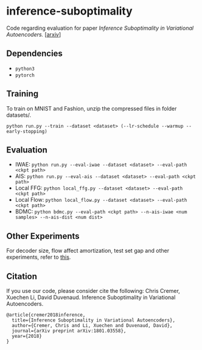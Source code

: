 # inference-suboptimality
Code regarding evaluation for paper
*Inference Suboptimality in Variational Autoencoders.*
[[arxiv](https://arxiv.org/abs/1801.03558)]

## Dependencies
* `python3`
* `pytorch`

## Training
To train on MNIST and Fashion, unzip the compressed files in folder datasets/.

`python run.py --train --dataset <dataset> (--lr-schedule --warmup --early-stopping)`


## Evaluation
* IWAE: `python run.py --eval-iwae --dataset <dataset> --eval-path <ckpt path>`
* AIS: `python run.py --eval-ais --dataset <dataset> --eval-path <ckpt path>`
* Local FFG: `python local_ffg.py --dataset <dataset> --eval-path <ckpt path>`
* Local Flow: `python local_flow.py --dataset <dataset> --eval-path <ckpt path>`
* BDMC: `python bdmc.py --eval-path <ckpt path> --n-ais-iwae <num samples> --n-ais-dist <num dist>`

## Other Experiments
For decoder size, flow affect amortization, test set gap and other experiments, refer to [this](https://github.com/chriscremer/Inference-Suboptimality).

## Citation
If you use our code, please consider cite the following:
Chris Cremer, Xuechen Li, David Duvenaud.
Inference Suboptimality in Variational Autoencoders.

```
@article{cremer2018inference,
  title={Inference Suboptimality in Variational Autoencoders},
  author={Cremer, Chris and Li, Xuechen and Duvenaud, David},
  journal={arXiv preprint arXiv:1801.03558},
  year={2018}
}
```
